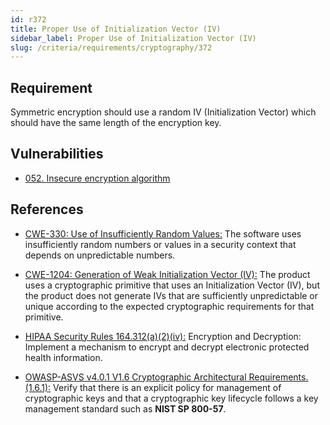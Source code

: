 ```yaml
---
id: r372
title: Proper Use of Initialization Vector (IV)
sidebar_label: Proper Use of Initialization Vector (IV)
slug: /criteria/requirements/cryptography/372
---
```


## Requirement

Symmetric encryption
should use a random IV (Initialization Vector)
which should have the same length
of the encryption key.

## Vulnerabilities

- [052. Insecure encryption algorithm](/criteria/vulnerabilities/052)

## References

- [CWE-330: Use of Insufficiently Random Values:](https://cwe.mitre.org/data/definitions/330.html)
The software uses
insufficiently random numbers
or values in a security context
that depends on unpredictable numbers.

- [CWE-1204: Generation of Weak Initialization Vector (IV):](https://cwe.mitre.org/data/definitions/1204.html)
The product uses
a cryptographic primitive
that uses an Initialization Vector (IV),
but the product does not generate IVs
that are sufficiently unpredictable
or unique according
to the expected cryptographic requirements
for that primitive.

- [HIPAA Security Rules 164.312(a)(2)(iv):](https://www.law.cornell.edu/cfr/text/45/164.312)
Encryption and Decryption:
Implement a mechanism to encrypt
and decrypt electronic protected health information.

- [OWASP-ASVS v4.0.1 V1.6 Cryptographic Architectural Requirements.(1.6.1):](https://owasp.org/www-pdf-archive/OWASP_Application_Security_Verification_Standard_4.0-en.pdf)
Verify that there is an explicit policy
for management of cryptographic keys
and that a cryptographic key lifecycle follows
a key management standard
such as **NIST SP 800-57**.
